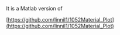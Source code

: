 It is a Matlab version of

[https://github.com/linnil1/1052Material_Plot](https://github.com/linnil1/1052Material_Plot)
